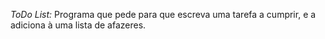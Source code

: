 *ToDo List:*
Programa que pede para que escreva uma tarefa a cumprir, e a adiciona à uma lista de afazeres.
